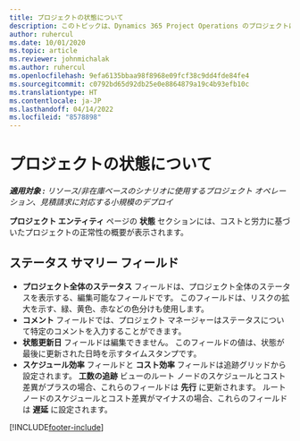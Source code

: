 ```yaml
---
title: プロジェクトの状態について
description: このトピックは、Dynamics 365 Project Operations のプロジェクトに割り当てられたステータスに関する情報を提供します。
author: ruhercul
ms.date: 10/01/2020
ms.topic: article
ms.reviewer: johnmichalak
ms.author: ruhercul
ms.openlocfilehash: 9efa6135bbaa98f8968e09fcf38c9dd4fde84fe4
ms.sourcegitcommit: c0792bd65d92db25e0e8864879a19c4b93efb10c
ms.translationtype: HT
ms.contentlocale: ja-JP
ms.lasthandoff: 04/14/2022
ms.locfileid: "8578898"
---
```

# <a name="understand-project-status"></a>プロジェクトの状態について

_**適用対象 :** リソース/非在庫ベースのシナリオに使用するプロジェクト オペレーション、見積請求に対応する小規模のデプロイ_


**プロジェクト エンティティ** ページの **状態** セクションには、コストと労力に基づいたプロジェクトの正常性の概要が表示されます。


## <a name="status-summary-fields"></a>ステータス サマリー フィールド

- **プロジェクト全体のステータス** フィールドは、プロジェクト全体のステータスを表示する、編集可能なフィールドです。 このフィールドは、リスクの拡大を示す、緑、黄色、赤などの色分けも使用します。 
- **コメント** フィールドでは、プロジェクト マネージャーはステータスについて特定のコメントを入力することができます。 
- **状態更新日** フィールドは編集できません。 このフィールドの値は、状態が最後に更新された日時を示すタイムスタンプです。
- **スケジュール効率** フィールドと **コスト効率** フィールドは追跡グリッドから設定されます。 **工数の追跡** ビューのルート ノードのスケジュールとコスト差異がプラスの場合、これらのフィールドは **先行** に更新されます。 ルート ノードのスケジュールとコスト差異がマイナスの場合、これらのフィールドは **遅延** に設定されます。


[!INCLUDE[footer-include](../includes/footer-banner.md)]